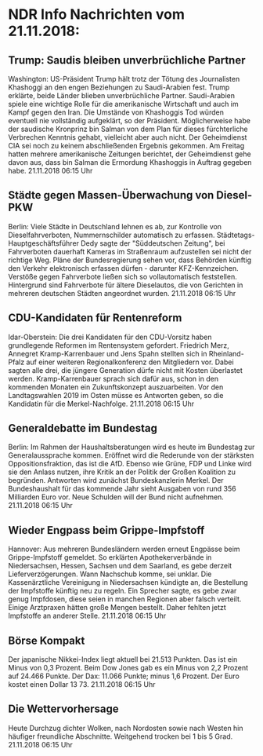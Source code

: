# NDR Info Nachrichten vom 21.11.2018:


## Trump: Saudis bleiben unverbrüchliche Partner
Washington: US-Präsident Trump hält trotz der Tötung des Journalisten Khashoggi an den engen Beziehungen zu Saudi-Arabien fest. Trump erklärte, beide Länder blieben unverbrüchliche Partner. Saudi-Arabien spiele eine wichtige Rolle für die amerikanische Wirtschaft und auch im Kampf gegen den Iran. Die Umstände von Khashoggis Tod würden eventuell nie vollständig aufgeklärt, so der Präsident. Möglicherweise habe der saudische Kronprinz bin Salman von dem Plan für dieses fürchterliche Verbrechen Kenntnis gehabt, vielleicht aber auch nicht. Der Geheimdienst CIA sei noch zu keinem abschließenden Ergebnis gekommen. Am Freitag hatten mehrere amerikanische Zeitungen berichtet, der Geheimdienst gehe davon aus, dass bin Salman die Ermordung Khashoggis in Auftrag gegeben habe. 21.11.2018 06:15 Uhr 

## Städte gegen Massen-Überwachung von Diesel-PKW
Berlin:	Viele Städte in Deutschland lehnen es ab, zur Kontrolle von Dieselfahrverboten, Nummernschilder automatisch zu erfassen. Städtetags-Hauptgeschäftsführer Dedy sagte der "Süddeutschen Zeitung", bei Fahrverboten dauerhaft Kameras im Straßenraum aufzustellen sei nicht der richtige Weg. Pläne der Bundesregierung sehen vor, dass Behörden künftig den Verkehr elektronisch erfassen dürfen - darunter KFZ-Kennzeichen. Verstöße gegen Fahrverbote ließen sich so vollautomatisch feststellen. Hintergrund sind Fahrverbote für ältere Dieselautos, die von Gerichten in mehreren deutschen Städten angeordnet wurden. 21.11.2018 06:15 Uhr 

## CDU-Kandidaten für Rentenreform
Idar-Oberstein:	Die drei Kandidaten für den CDU-Vorsitz haben grundlegende Reformen im Rentensystem gefordert. Friedrich Merz, Annegret Kramp-Karrenbauer und Jens Spahn stellten sich in Rheinland-Pfalz auf einer weiteren Regionalkonferenz den Mitgliedern vor. Dabei sagten alle drei, die jüngere Generation dürfe nicht mit Kosten überlastet werden. Kramp-Karrenbauer sprach sich dafür aus, schon in den kommenden Monaten ein Zukunftskonzept auszuarbeiten. Vor den Landtagswahlen 2019 im Osten müsse es Antworten geben, so die Kandidatin für die Merkel-Nachfolge. 21.11.2018 06:15 Uhr 

## Generaldebatte im Bundestag
Berlin: Im Rahmen der Haushaltsberatungen wird es heute im Bundestag zur Generalaussprache kommen. Eröffnet wird die Rederunde von der stärksten Oppositionsfraktion, das ist die AfD. Ebenso wie Grüne, FDP und Linke wird sie den Anlass nutzen, ihre Kritik an der Politik der Großen Koalition zu begründen. Antworten wird zunächst Bundeskanzlerin Merkel. Der Bundeshaushalt für das kommende Jahr sieht Ausgaben von rund 356 Milliarden Euro vor. Neue Schulden will der Bund nicht aufnehmen. 21.11.2018 06:15 Uhr 

## Wieder Engpass beim Grippe-Impfstoff
Hannover:	Aus mehreren Bundesländern werden erneut Engpässe beim Grippe-Impfstoff gemeldet. So erklärten Apothekerverbände in Niedersachsen, Hessen, Sachsen und dem Saarland, es gebe derzeit Lieferverzögerungen. Wann Nachschub komme, sei unklar. Die Kassenärztliche Vereinigung in Niedersachsen kündigte an, die Bestellung der Impfstoffe künftig neu zu regeln. Ein Sprecher sagte, es gebe zwar genug Impfdosen, diese seien in manchen Regionen aber falsch verteilt. Einige Arztpraxen hätten große Mengen bestellt. Daher fehlten jetzt Impfstoffe an anderer Stelle. 21.11.2018 06:15 Uhr 

## Börse Kompakt
Der japanische Nikkei-Index liegt aktuell bei 21.513 Punkten. Das ist ein Minus von 0,3 Prozent. Beim Dow Jones gab es ein Minus von 2,2 Prozent auf 24.466 Punkte. Der Dax:			11.066 Punkte; minus 1,6 Prozent. Der Euro kostet einen Dollar 13 73. 21.11.2018 06:15 Uhr 

## Die Wettervorhersage
Heute Durchzug dichter Wolken, nach Nordosten sowie nach Westen hin häufiger freundliche Abschnitte. Weitgehend trocken bei 1 bis 5 Grad. 21.11.2018 06:15 Uhr 
